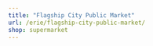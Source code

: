 ```yaml
---
title: "Flagship City Public Market"
url: /erie/flagship-city-public-market/
shop: supermarket
---
```

